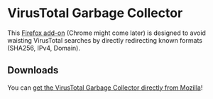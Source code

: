 # VirusTotal Garbage Collector

This [Firefox add-on][AMO] (Chrome might come later) is designed to avoid waisting VirusTotal searches by directly redirecting known formats (SHA256, IPv4, Domain).

## Downloads
You can [get the VirusTotal Garbage Collector directly from Mozilla][AMO]!

[AMO]: https://addons.mozilla.org/en-US/firefox/addon/virustotal-garbage-collector/